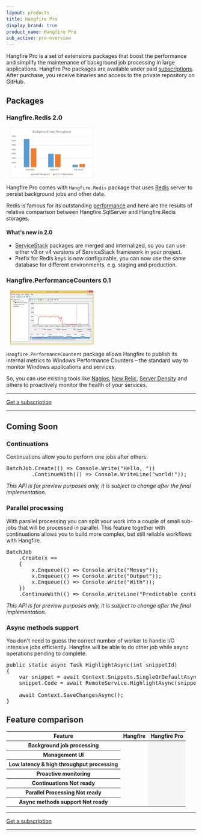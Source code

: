```yaml
---
layout: products
title: Hangfire Pro
display_brand: true
product_name: Hangfire Pro
sub_active: pro-overview
---
```


Hangfire Pro is a set of extensions packages that boost the performance and simplify the maintenance of background job processing in large applications. Hangfire Pro packages are available under paid [subscriptions](/subscriptions/). After purchase, you receive binaries and access to the private repository on GitHub.

## Packages

### Hangfire.Redis 2.0

<a class="pull-right" style="margin-left: 10px;" href="/img/storage-compare.png" data-lightbox="Screenshots">
    <img src="/img/storage-compare.png" alt="Background Jobs Throughput" width="222">
</a>

Hangfire Pro comes with `Hangfire.Redis` package that uses [Redis](http://redis.io/) server to persist background jobs and other data. 

Redis is famous for its outstanding [performance](http://redis.io/topics/benchmarks) and here are the results of relative comparison between Hangfire.SqlServer and Hangfire.Redis storages.

#### What's new in 2.0

* [ServiceStack](https://servicestack.net/) packages are merged and internalized, so you can use either v3 or v4 versions of ServiceStack framework in your project.
* Prefix for Redis keys is now configurable, you can now use the same database for different environments, e.g. staging and production.

<div class="clearfix"></div>

### Hangfire.PerformanceCounters 0.1

<a class="pull-right" style="margin-left: 10px;" href="/img/perfmon.png" data-lightbox="Screenshots">
    <img src="/img/perfmon.png" alt="Performance Monitor" width="222">
</a>

`Hangfire.PerformanceCounters` package allows Hangfire to publish its internal metrics to Windows Performance Counters – the standard way to monitor Windows applications and services.

So, you can use existing tools like <a href="http://www.nagios.org/" target="_blank">Nagios</a>, <a href="http://newrelic.com/" target="_blank">New Relic</a>, <a href="https://www.serverdensity.com/" target="_blank">Server Density</a> and others to proactively monitor the health of your services.

<div class="clearfix"></div>

<div class="text-center">
    <hr>
    <a class="btn btn-lg btn-success" href="/subscriptions/">Get a subscription</a>
    <hr>
</div>

## Coming Soon

### Continuations

Continuations allow you to perform one jobs after others.

<pre><span class="type">BatchJob</span>.Create(() =&gt; <span class="type">Console</span>.Write(<span class="string">&quot;Hello, &quot;</span>))
        .ContinueWith(() =&gt; <span class="type">Console</span>.WriteLine(<span class="string">&quot;world!&quot;</span>));</pre>

*This API is for preview purposes only, it is subject to change after the final implementation.*

### Parallel processing

With parallel processing you can split your work into a couple of small sub-jobs that will be processed in parallel. This feature together with continuations allows you to build more complex, but still reliable workflows with Hangfire.

<pre><span class="type">BatchJob</span>
    .Create(x =&gt;
    {
        x.Enqueue(() =&gt; <span class="type">Console</span>.Write(<span class="string">&quot;Messy&quot;</span>));
        x.Enqueue(() =&gt; <span class="type">Console</span>.Write(<span class="string">&quot;Output&quot;</span>));
        x.Enqueue(() =&gt; <span class="type">Console</span>.Write(<span class="string">&quot;With&quot;</span>));
    })
    .ContinueWith(() =&gt; <span class="type">Console</span>.WriteLine(<span class="string">&quot;Predictable continuation&quot;</span>));</pre>

*This API is for preview purposes only, it is subject to change after the final implementation.*

### Async methods support

You don't need to guess the correct number of worker to handle I/O intensive jobs efficiently. Hangfire will be able to do other job while async operations pending to complete.

<pre><span class="keywd">public</span> <span class="keywd">static</span> <span class="keywd">async</span> <span class="type">Task</span> HighlightAsync(<span class="keywd">int</span> snippetId)
{
    <span class="keywd">var</span> snippet = <span class="keywd">await</span> <span class="type">Context</span>.Snippets.SingleOrDefaultAsync(snippetId);
    snippet.Code = <span class="keywd">await</span> <span class="type">RemoteService</span>.HighlightAsync(snippet.Code);

    <span class="keywd">await</span> Context.SaveChangesAsync();
}</pre>

## Feature comparison

<table class="table">
    <colgroup>
        <col>
        <col>
        <col style="background-color: #f5f5f5;">
    </colgroup>
    <thead>
        <tr>
            <th>Feature</th>
            <th>Hangfire</th>
            <th>Hangfire Pro</th>
        </tr>
    </thead>
    <tbody>
        <tr>
            <th>Background job processing</th>
            <td><i class="glyphicon glyphicon-ok"></i></td>
            <td><i class="glyphicon glyphicon-ok"></i></td>
        </tr>
        <tr>
            <th>Management UI</th>
            <td><i class="glyphicon glyphicon-ok"></i></td>
            <td><i class="glyphicon glyphicon-ok"></i></td>
        </tr>
        <tr>
            <th>Low latency &amp; high throughput processing</th>
            <td></td>
            <td><i class="glyphicon glyphicon-ok"></i></td>
        </tr>
        <tr>
            <th>Proactive monitoring</th>
            <td></td>
            <td><i class="glyphicon glyphicon-ok"></i></td>
        </tr>
        <tr>
            <th>Continuations <span class="label label-default">Not ready</span></th>
            <td></td>
            <td><i class="glyphicon glyphicon-cog" title="Under construction"></i></td>
        </tr>
        <tr>
            <th>Parallel Processing <span class="label label-default">Not ready</span></th>
            <td></td>
            <td><i class="glyphicon glyphicon-cog" title="Under construction"></i></td>
        </tr>
        <tr>
            <th>Async methods support <span class="label label-default">Not ready</span></th>
            <td></td>
            <td><i class="glyphicon glyphicon-cog" title="Under construction"></i></td>
        </tr>
    </tbody>
</table>

<div class="text-center">
    <hr>
    <a class="btn btn-lg btn-success" href="/subscriptions/">Get a subscription</a>
    <hr>
</div>